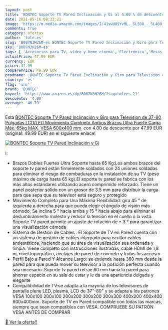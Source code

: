 ```yaml
---
layout: post
title: 'BONTEC Soporte TV Pared Inclinación y Gi al 4.00 % de descuento'
date: 2021-05-16 08:33:21
image: 'https://m.media-amazon.com/images/I/41swUO5YvML._SL500_._SL400_.jpg'
comments: true
category: ofertas
author: 'tole.es'
slug: 'B007N3H26M-es BONTEC Soporte TV Pared Inclinación y Giro para Television...'
sku: 'B007N3H26M-es'
tags: [ 'Accesorios para TV, vídeo y home cinema','Electrónica','Mesas y soportes para TV','Soportes de pared y techo para TV','TV, vídeo y home cinema','bontec','television', ]
actualPrice: 47.99 EUR
currency: EUR
price: 47.99
comparePrice: 49.99 EUR
prodname: 'BONTEC Soporte TV Pared Inclinación y Giro para Television de 37-80 Pulgadas LCD/LED Movimiento Comlpeto  Ambos Brazos Ultra Fuerte  Carga Máx. 65kg  MAX. VESA 600x400 mm '
country: 'es'
flag: '🇪🇸'
brand: 'BONTEC'
buyurl: 'https://www.amazon.es/dp/B007N3H26M/?tag=tolees-21'
descuento: '4.00'
average: '46.79'
---
```


Está [BONTEC Soporte TV Pared Inclinación y Giro para Television de 37-80 Pulgadas LCD/LED Movimiento Comlpeto  Ambos Brazos Ultra Fuerte  Carga Máx. 65kg  MAX. VESA 600x400 mm ](https://www.amazon.es/dp/B007N3H26M/?tag=tolees-21) con 4.00 de descuento por 47.99 EUR (original: 49.99 EUR) en el siguiente enlace!

[![BONTEC Soporte TV Pared Inclinación y Gi](https://m.media-amazon.com/images/I/41swUO5YvML._SL500_._SL400_.jpg)](https://www.amazon.es/dp/B007N3H26M/?tag=tolees-21)

ℹ️:

- Brazos Dobles Fuertes Ultra Soporte hasta 65 Kg:Los ambos brazos del soporte tv pared están firmemente soldados con 24 uniones soldadas para eliminar el riesgo de combaduras en la instalación de su TV (peso máximo de carga hasta 65 kg).El soporte tv pared se fabrica con los más altos estándares utilizando acero comprimido reforzado. Tiene un panel posterior sólido con un grosor de 3.5 mm para distribuir la carga para que sepa que su televisor está seguro y protegido
- Movimiento Completo para Una Máxima Flexibilidad: gira 45 ° de izquierda a derecha para que pueda elegir el ángulo de visión más cómodo; Se inclina 5 ° hacia arriba y 15 ° hacia abajo para eliminar el deslumbramiento molesto y reducir la tensión en el cuello o la vista. Soporte TV pared permite un ajuste de rotación de ± 3 ° para garantizar una visualización cómoda
- Sistema de Gestión de Cables : El Soporte de TV en Pared cuenta con un sistema de gestión de cables integrado para ocultar cables antiestéticos, haciendo que su área de visualización sea ordenada y limpia. Viene completo con instrucciones ilustradas, cable HDMI de 1,8 m, nivel topográfico, anclajes de pared de concreto y todos los accesor
- Perfil Bajo a Pared Y Alcance Largo: se extiende hasta 360 mm desde la pared para que pueda mover su televisor a la posición perfecta cuando sea necesario. Soporte tv pared retrae 60 mm hacia la pared para ahorrar espacio en su sala de estar y le da una apariencia delgada y elegante
- Compatibilidad de TV:se adapta a la mayoría de los televisores de pantalla plana LED, plasma, LCD de 37"-80" y se adapta a los patrones VESA 100x100 200x100 200x200 300x200 300x300 400x200 400x400 600x400mm. Soporte de TV en Pared compatible con todas las marcas, siempre que sean compatibles con VESA. COMPRUEBE SU PATRÓN VESA ANTES DE COMPRAR

[🛒 Ver la oferta!!](https://www.amazon.es/dp/B007N3H26M/?tag=tolees-21)
